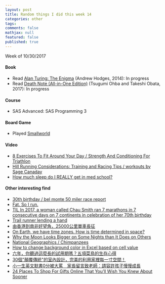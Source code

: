 ```yaml
---
layout: post
title: Random things I did this week 14
categories: other
tags: 
comments: false
mathjax: null
featured: false
published: true
---
```


Week of 10/30/2017

#### Book 
* Read [Alan Turing: The Enigma](https://www.amazon.com/Alan-Turing-Enigma-Inspired-Imitation/dp/069116472X) (Andrew Hodges, 2014): In progress
* Read [Death Note (All-in-One Edition)](https://www.amazon.com/Death-Note-All-One-Tsugumi/dp/1421597713) (Tsugumi Ohba and Takeshi Obata, 2017): In progress

#### Course
* SAS Advanced: SAS Programming 3

#### Board Game
* Played [Smallworld](https://boardgamegeek.com/boardgame/40692/small-world)

#### Video 
* [8 Exercises To Fit Around Your Day / Strength And Conditioning For Triathlon](https://youtu.be/o1I4dVponyY)
* [Hill Running Considerations: Training and Racing Tips / workouts by Sage Canaday](https://youtu.be/Dto6w9e1bGE)
* [How much sleep do I REALLY get in med school?](https://youtu.be/MyfRrTjglm8)

#### Other interesting find 
* [30th birthday / bel monte 50 miler race report](https://www.google.com/amp/s/amp.reddit.com/r/running/comments/1ctbut/30th_birthday_bel_monte_50_miler_race_report/)
* [Fat. So I run.](https://www.reddit.com/r/loseit/comments/7aq02z/fat_so_i_run/?st=J9N0D0EX&sh=59588482)
* [TIL In 2017, a woman called Chau Smith ran 7 marathons in 7 consecutive days on 7 continents in celebration of her 70th birthday](https://www.reddit.com/r/todayilearned/comments/7awyo0/til_in_2017_a_woman_called_chau_smith_ran_7/?st=J9N15BRS&sh=e5d77988)
* [Trail runner lending a hand](https://www.reddit.com/r/trailrunning/comments/7aunuh/trail_runner_lending_a_hand/?st=J9N1H5MQ&sh=12484fd9)
* [由香港到南非好望角，25000公里單車長征](https://www.backpackers.com.tw/forum/showthread.php?t=9998759)
* [On Earth, we have time zones. How is time determined in space?](https://www.reddit.com/r/askscience/comments/7auwzt/on_earth_we_have_time_zones_how_is_time/?st=J9N1O258&sh=25e72ea0)
* [Why the Moon Looks Bigger on Some Nights than It Does on Others](https://gizmodo.com/5954460/why-the-moon-looks-bigger-on-some-nights-than-it-does-on-others)
* [National Geographics / Chimpanzees](https://instagram.com/p/BbGGn3WDgzl/)
* [How to change background color in Excel based on cell value](https://www.ablebits.com/office-addins-blog/2013/10/18/change-background-color-excel-based-on-cell-value/)
* [六年，你聽過這麼長的試用期嗎？五項菜鳥的生存心得](https://rookieprofessor.wordpress.com/2017/10/28/六年，你聽過這麼長的試用期嗎？/)
* [30個"顛覆傳統"的室內設計，完美的利用家裡每一寸空間！](http://www.nowlooker.com/post_09095411304.html)
* [小一生英文默書0分被大罵　家長留言致老師：請容許孩子慢慢成長](http://www.coco01.cc/post/644392?r=momo923)
* [24 Places To Shop For Gifts Online That You’ll Wish You Knew About Sooner](https://www.buzzfeed.com/mallorymcinnis/hey-and-if-you-don-t-know-now-you-know?utm_term=.am8xExV9Bg#.xqaAqAZRlQ)
